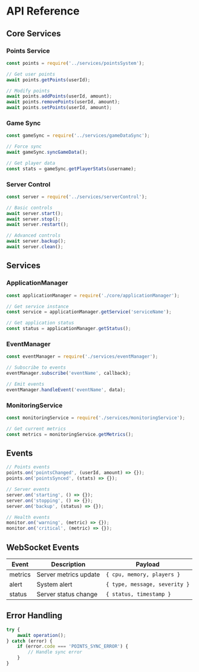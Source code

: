 # API Reference

## Core Services

### Points Service
```javascript
const points = require('../services/pointsSystem');

// Get user points
await points.getPoints(userId);

// Modify points
await points.addPoints(userId, amount);
await points.removePoints(userId, amount);
await points.setPoints(userId, amount);
```

### Game Sync
```javascript
const gameSync = require('../services/gameDataSync');

// Force sync
await gameSync.syncGameData();

// Get player data
const stats = gameSync.getPlayerStats(username);
```

### Server Control
```javascript
const server = require('../services/serverControl');

// Basic controls
await server.start();
await server.stop();
await server.restart();

// Advanced controls
await server.backup();
await server.clean();
```

## Services

### ApplicationManager
```javascript
const applicationManager = require('./core/applicationManager');

// Get service instance
const service = applicationManager.getService('serviceName');

// Get application status
const status = applicationManager.getStatus();
```

### EventManager
```javascript
const eventManager = require('./services/eventManager');

// Subscribe to events
eventManager.subscribe('eventName', callback);

// Emit events
eventManager.handleEvent('eventName', data);
```

### MonitoringService
```javascript
const monitoringService = require('./services/monitoringService');

// Get current metrics
const metrics = monitoringService.getMetrics();
```

## Events
```javascript
// Points events
points.on('pointsChanged', (userId, amount) => {});
points.on('pointsSynced', (stats) => {});

// Server events
server.on('starting', () => {});
server.on('stopping', () => {});
server.on('backup', (status) => {});

// Health events
monitor.on('warning', (metric) => {});
monitor.on('critical', (metric) => {});
```

## WebSocket Events
| Event | Description | Payload |
|-------|-------------|---------|
| metrics | Server metrics update | `{ cpu, memory, players }` |
| alert | System alert | `{ type, message, severity }` |
| status | Server status change | `{ status, timestamp }` |

## Error Handling
```javascript
try {
    await operation();
} catch (error) {
    if (error.code === 'POINTS_SYNC_ERROR') {
        // Handle sync error
    }
}
```
